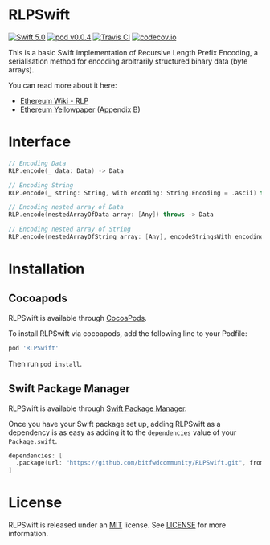 # RLPSwift
[![Swift 5.0](https://img.shields.io/badge/Swift-5.0-orange.svg?style=flat)](https://developer.apple.com/swift/)
[![pod v0.0.4](https://img.shields.io/badge/pod-v0.0.4-blue.svg)](https://cocoapods.org)
[![Travis CI](https://travis-ci.org/bitfwdcommunity/RLPSwift.svg?branch=master)](https://travis-ci.org/bitfwdcommunity/RLPSwift)
[![codecov.io](https://codecov.io/gh/bitfwdcommunity/RLPSwift/branch/master/graph/badge.svg)](https://codecov.io/gh/bitfwdcommunity/RLPSwift/branch/master)

This is a basic Swift implementation of Recursive Length Prefix Encoding, a serialisation method for encoding arbitrarily structured binary data (byte arrays).

You can read more about it here:
* [Ethereum Wiki - RLP](https://github.com/ethereum/wiki/wiki/RLP)
* [Ethereum Yellowpaper](https://ethereum.github.io/yellowpaper/paper.pdf) (Appendix B)

# Interface

```swift
// Encoding Data
RLP.encode(_ data: Data) -> Data

// Encoding String
RLP.encode(_ string: String, with encoding: String.Encoding = .ascii) throws -> Data

// Encoding nested array of Data
RLP.encode(nestedArrayOfData array: [Any]) throws -> Data

// Encoding nested array of String
RLP.encode(nestedArrayOfString array: [Any], encodeStringsWith encoding: String.Encoding = .ascii) throws -> Data
```

# Installation

## Cocoapods

RLPSwift is available through [CocoaPods](http://cocoapods.org).

To install RLPSwift via cocoapods, add the following line to your Podfile:

```ruby
pod 'RLPSwift'
```

Then run `pod install`.


## Swift Package Manager

RLPSwift is available through [Swift Package Manager](https://swift.org/package-manager/).

Once you have your Swift package set up, adding RLPSwift as a dependency is as easy as adding it to the `dependencies` value of your `Package.swift`.

```swift
dependencies: [
  .package(url: "https://github.com/bitfwdcommunity/RLPSwift.git", from: "0.0.4")
]
```

# License

RLPSwift is released under an [MIT](https://tldrlegal.com/license/mit-license) license. See [LICENSE](LICENSE) for more information.
